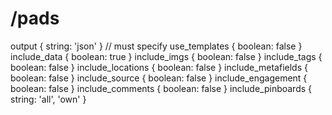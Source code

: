 # /pads
output { string: 'json' } // must specify
use_templates { boolean: false }
include_data { boolean: true }
include_imgs { boolean: false }
include_tags { boolean: false }
include_locations { boolean: false }
include_metafields { boolean: false }
include_source { boolean: false }
include_engagement { boolean: false }
include_comments { boolean: false }
include_pinboards { string: 'all', 'own' }